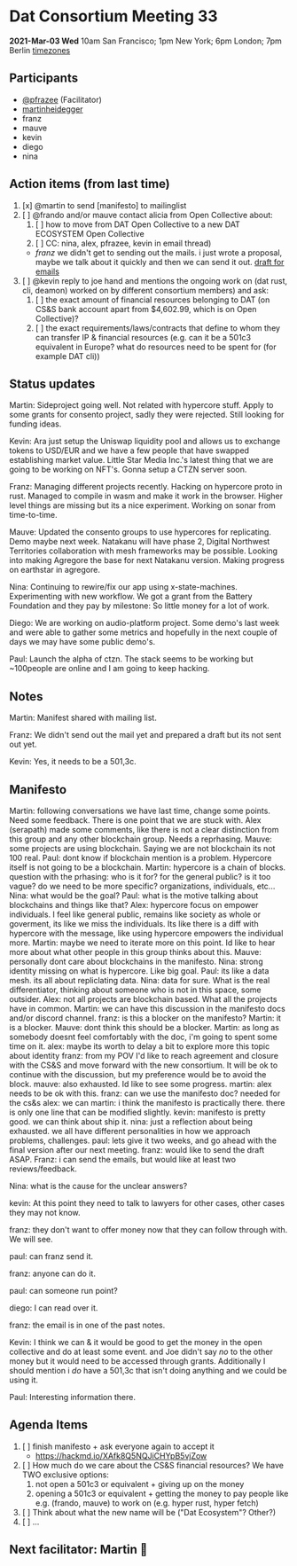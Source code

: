 # Dat Consortium Meeting 33


**2021-Mar-03 Wed**
10am San Francisco;
1pm New York;
6pm London;
7pm Berlin
[timezones](https://www.timeanddate.com/worldclock/fixedtime.html?msg=Dat&iso=<YYYYMMDDTHH>&p1=224&ah=1)

## Participants
* [@pfrazee](https://twitter.com/pfrazee) (Facilitator)
* [martinheidegger](https://github.com/martinheidegger)
* franz
* mauve
* kevin
* diego
* nina

## Action items (from last time)
1. [x] @martin to send [manifesto] to mailinglist
2. [ ] @frando and/or mauve contact alicia from Open Collective about:
   1. [ ] how to move from DAT Open Collective to a new DAT ECOSYSTEM Open Collective
   2. [ ] CC: nina, alex, pfrazee, kevin in email thread)
   * *franz* we didn't get to sending out the mails. i just wrote a proposal, maybe we talk about it quickly and then we can send it out. [draft for emails](https://hackmd.io/HzLnkL6FSR-wmr3eWWvHaQ)
3. [ ] @kevin reply to joe hand and mentions the ongoing work on (dat rust, cli, deamon) worked on by different consortium members) and ask:
   1. [ ] the exact amount of financial resources belonging to DAT (on CS&S bank account apart from $4,602.99, which is on Open Collective)?
   2. [ ] the exact requirements/laws/contracts that define to whom they can transfer IP & financial resources (e.g. can it be a 501c3 equivalent in Europe? what do resources need to be spent for (for example DAT cli))

## Status updates

Martin: Sideproject going well. Not related with hypercore stuff. Apply to some grants for consento project, sadly they were rejected. Still looking for funding ideas.

Kevin: Ara just setup the Uniswap liquidity pool and allows us to exchange tokens to USD/EUR and we have a few people that have swapped establishing market value. Little Star Media Inc.'s latest thing that we are going to be working on NFT's. Gonna setup a CTZN server soon.

Franz: Managing different projects recently. Hacking on hypercore proto in rust. Managed to compile in wasm and make it work in the browser. Higher level things are missing but its a nice experiment. Working on sonar from time-to-time.

Mauve: Updated the consento groups to use hypercores for replicating. Demo maybe next week. Natakanu will have phase 2, Digital Northwest Territories collaboration with mesh frameworks may be possible. Looking into making Agregore the base for next Natakanu version. Making progress on earthstar in agregore.

Nina: Continuing to rewire/fix our app using x-state-machines. Experimenting with new workflow. We got a grant from the Battery Foundation and they pay by milestone: So little money for a lot of work.

Diego: We are working on audio-platform project. Some demo's last week and were able to gather some metrics and hopefully in the next couple of days we may have some public demo's.

Paul: Launch the alpha of ctzn. The stack seems to be working but ~100people are online and I am going to keep hacking.

## Notes

Martin: Manifest shared with mailing list.

Franz: We didn't send out the mail yet and prepared a draft but its not sent out yet.

Kevin: Yes, it needs to be a 501,3c.

## Manifesto

Martin: following conversations we have last time, change some points. Need some feedback. There is one point that we are stuck with. Alex (serapath) made some comments, like there is not a clear distinction from this group and any other blockchain group. Needs a reprhasing.
Mauve: some projects are using blockchain. Saying we are not blockchain its not 100 real.
Paul: dont know if blockchain mention is a problem. Hypercore itself is not going to be a blockchain.
Martin: hypercore is a chain of blocks. question with the prhasing: who is it for? for the general public? is it too vague? do we need to be more specific? organizations, individuals, etc...
Nina: what would be the goal?
Paul: what is the motive talking about blockchains and things like that?
Alex: hypercore focus on empower individuals. I feel like general public, remains like society as whole or goverment, its like we miss the individuals. Its like there is a diff with hypercore with the message, like using hypercore empowers the individual more.
Martin: maybe we need to iterate more on this point. Id like to hear more about what other people in this group thinks about this.
Mauve: personally dont care about blockchains in the manifesto.
Nina: strong identity missing on what is hypercore. Like big goal.
Paul: its like a data mesh. its all about repliclating data.
Nina: data for sure. What is the real differentiator, thinking about someone who is not in this space, some outsider.
Alex: not all projects are blockchain based. What all the projects have in common.
Martin: we can have this discussion in the manifesto docs and/or discord channel.
franz: is this a blocker on the manifesto?
Martin: it is a blocker.
Mauve: dont think this should be a blocker.
Martin: as long as somebody doesnt feel comfortably with the doc, i'm going to spent some time on it.
alex: maybe its worth to delay a bit to explore more this topic about identity
franz: from my POV I'd like to reach agreement and closure with the CS&S and move forward with the new consortium. It will be ok to continue with the discussion, but my preference would be to avoid the block.
mauve: also exhausted. Id like to see some progress.
martin: alex needs to be ok with this.
franz: can we use the manifesto doc? needed for the cs&s
alex: we can
martin: i think the manifesto is practically there. there is only one line that can be modified slightly.
kevin: manifesto is pretty good. we can think about ship it.
nina: just a reflection about being exhausted. we all have different personalities in how we approach problems, challenges.
paul: lets give it two weeks, and go ahead with the final version after our next meeting.
franz: would like to send the draft ASAP.
Franz: i can send the emails, but would like at least two reviews/feedback.


Nina: what is the cause for the unclear answers?

kevin: At this point they need to talk to lawyers for other cases, other cases they may not know.

franz: they don't want to offer money now that they can follow through with. We will see.

paul: can franz send it.

franz: anyone can do it.

paul: can someone run point?

diego: I can read over it.

franz: the email is in one of the past notes.

Kevin: I think we can & it would be good to get the money in the open collective and do at least some event. and Joe didn't say _no_ to the other money but it would need to be accessed through grants. Additionally I should mention i _do_ have a 501,3c that isn't doing anything and we could be using it.

Paul: Interesting information there.

## Agenda Items
1. [ ] finish manifesto + ask everyone again to accept it
   * https://hackmd.io/XAfk8Q5NQJiCHYpB5vjZow
2. [ ] How much do we care about the CS&S financial resources? We have TWO exclusive options:
   1. not open a 501c3 or equivalent + giving up on the money
   2. opening a 501c3 or equivalent + getting the money to pay people like e.g.  (frando, mauve) to work on (e.g. hyper rust, hyper fetch)
4. [ ] Think about what the new name will be ("Dat Ecosystem"? Other?)
5. [ ] ...

## Next facilitator: Martin :tada:
